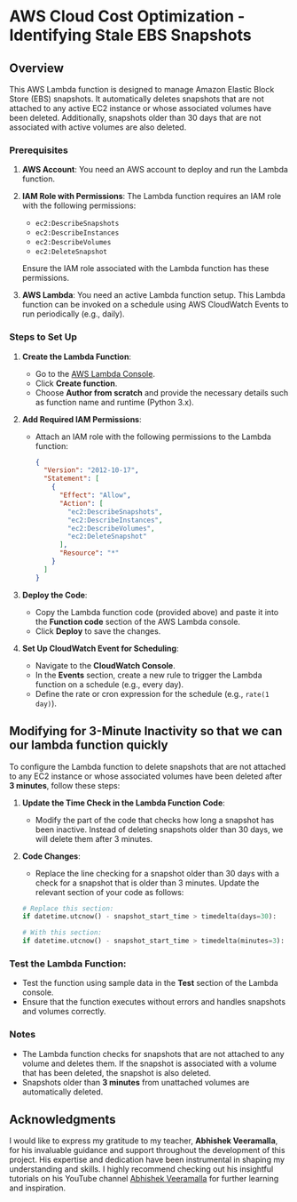 
# AWS Cloud Cost Optimization - Identifying Stale EBS Snapshots

## Overview
This AWS Lambda function is designed to manage Amazon Elastic Block Store (EBS) snapshots. It automatically deletes snapshots that are not attached to any active EC2 instance or whose associated volumes have been deleted. Additionally, snapshots older than 30 days that are not associated with active volumes are also deleted.

### Prerequisites
1. **AWS Account**: You need an AWS account to deploy and run the Lambda function.
2. **IAM Role with Permissions**: The Lambda function requires an IAM role with the following permissions:
   - `ec2:DescribeSnapshots`
   - `ec2:DescribeInstances`
   - `ec2:DescribeVolumes`
   - `ec2:DeleteSnapshot`
   
   Ensure the IAM role associated with the Lambda function has these permissions.

3. **AWS Lambda**: You need an active Lambda function setup. This Lambda function can be invoked on a schedule using AWS CloudWatch Events to run periodically (e.g., daily).

### Steps to Set Up

1. **Create the Lambda Function**:
   - Go to the [AWS Lambda Console](https://console.aws.amazon.com/lambda/).
   - Click **Create function**.
   - Choose **Author from scratch** and provide the necessary details such as function name and runtime (Python 3.x).

2. **Add Required IAM Permissions**:
   - Attach an IAM role with the following permissions to the Lambda function:
     ```json
     {
       "Version": "2012-10-17",
       "Statement": [
         {
           "Effect": "Allow",
           "Action": [
             "ec2:DescribeSnapshots",
             "ec2:DescribeInstances",
             "ec2:DescribeVolumes",
             "ec2:DeleteSnapshot"
           ],
           "Resource": "*"
         }
       ]
     }
     ```

3. **Deploy the Code**:
   - Copy the Lambda function code (provided above) and paste it into the **Function code** section of the AWS Lambda console.
   - Click **Deploy** to save the changes.

4. **Set Up CloudWatch Event for Scheduling**:
   - Navigate to the **CloudWatch Console**.
   - In the **Events** section, create a new rule to trigger the Lambda function on a schedule (e.g., every day).
   - Define the rate or cron expression for the schedule (e.g., `rate(1 day)`).



## Modifying for 3-Minute Inactivity so that we can our lambda function quickly

To configure the Lambda function to delete snapshots that are not attached to any EC2 instance or whose associated volumes have been deleted after **3 minutes**, follow these steps:

1. **Update the Time Check in the Lambda Function Code**:
   - Modify the part of the code that checks how long a snapshot has been inactive. Instead of deleting snapshots older than 30 days, we will delete them after 3 minutes.

2. **Code Changes**:
   - Replace the line checking for a snapshot older than 30 days with a check for a snapshot that is older than 3 minutes. Update the relevant section of your code as follows:

   ```python
   # Replace this section:
   if datetime.utcnow() - snapshot_start_time > timedelta(days=30):

   # With this section:
   if datetime.utcnow() - snapshot_start_time > timedelta(minutes=3):
   ```

### Test the Lambda Function:
   - Test the function using sample data in the **Test** section of the Lambda console.
   - Ensure that the function executes without errors and handles snapshots and volumes correctly.


### Notes
- The Lambda function checks for snapshots that are not attached to any volume and deletes them. If the snapshot is associated with a volume that has been deleted, the snapshot is also deleted.
- Snapshots older than **3 minutes** from unattached volumes are automatically deleted.

## Acknowledgments

I would like to express my gratitude to my teacher, **Abhishek Veeramalla**, for his invaluable guidance and support throughout the development of this project. His expertise and dedication have been instrumental in shaping my understanding and skills. I highly recommend checking out his insightful tutorials on his YouTube channel [Abhishek Veeramalla](https://www.youtube.com/@AbhishekVeeramalla) for further learning and inspiration.
